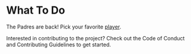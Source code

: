 # What To Do

The Padres are back! Pick your favorite [player](https://www.mlb.com/padres/roster).

Interested in contributing to the project? Check out the Code of Conduct and Contributing Guidelines to get started.
